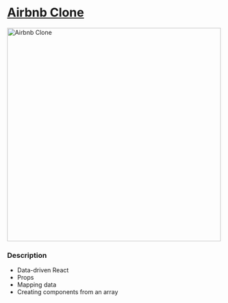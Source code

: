 # [Airbnb Clone]()

<img width="499" alt="Airbnb Clone" src="https://user-images.githubusercontent.com/82247833/201842292-b9f26d91-c2e2-41bb-9ca9-da97b56ea42b.png">

### Description

* Data-driven React 
* Props
* Mapping data 
* Creating components from an array 

